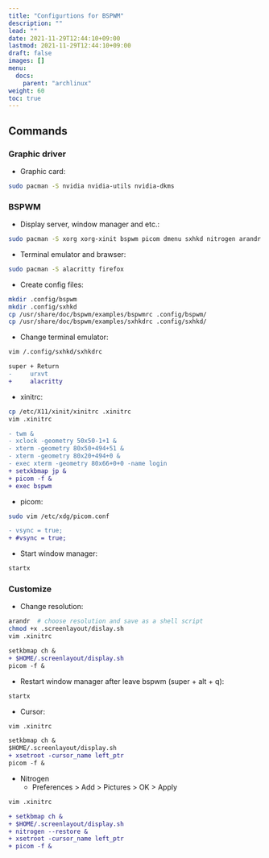 ```yaml
---
title: "Configurtions for BSPWM"
description: ""
lead: ""
date: 2021-11-29T12:44:10+09:00
lastmod: 2021-11-29T12:44:10+09:00
draft: false
images: []
menu: 
  docs:
    parent: "archlinux"
weight: 60
toc: true
---
```


## Commands

### Graphic driver

- Graphic card:

```sh
sudo pacman -S nvidia nvidia-utils nvidia-dkms
```

### BSPWM

- Display server, window manager and etc.:

```sh
sudo pacman -S xorg xorg-xinit bspwm picom dmenu sxhkd nitrogen arandr
```

- Terminal emulator and brawser:

```sh
sudo pacman -S alacritty firefox
```

- Create config files:

```sh
mkdir .config/bspwm
mkdir .config/sxhkd
cp /usr/share/doc/bspwm/examples/bspwmrc .config/bspwm/
cp /usr/share/doc/bspwm/examples/sxhkdrc .config/sxhkd/
```

- Change terminal emulator:

```sh
vim /.config/sxhkd/sxhkdrc
```

```diff
super + Return
-     urxvt
+     alacritty
```

- xinitrc:

```sh
cp /etc/X11/xinit/xinitrc .xinitrc
vim .xinitrc
```

```diff
- twm &
- xclock -geometry 50x50-1+1 &
- xterm -geometry 80x50+494+51 &
- xterm -geometry 80x20+494+0 &
- exec xterm -geometry 80x66+0+0 -name login
+ setxkbmap jp &
+ picom -f &
+ exec bspwm
```

- picom:

```sh
sudo vim /etc/xdg/picom.conf
```

```diff
- vsync = true;
+ #vsync = true;
```

- Start window manager:

```sh
startx
```

### Customize

- Change resolution:

```sh
arandr  # choose resolution and save as a shell script
chmod +x .screenlayout/dislay.sh
vim .xinitrc
```

```diff
setkbmap ch &
+ $HOME/.screenlayout/display.sh
picom -f &
```

- Restart window manager after leave bspwm (super + alt + q):

```sh
startx
```

- Cursor:

```sh
vim .xinitrc
```

```diff
setkbmap ch &
$HOME/.screenlayout/display.sh
+ xsetroot -cursor_name left_ptr
picom -f &
```

- Nitrogen
  - Preferences > Add > Pictures > OK > Apply

```sh
vim .xinitrc
```

```diff
+ setkbmap ch &
+ $HOME/.screenlayout/display.sh
+ nitrogen --restore &
+ xsetroot -cursor_name left_ptr
+ picom -f &
```
